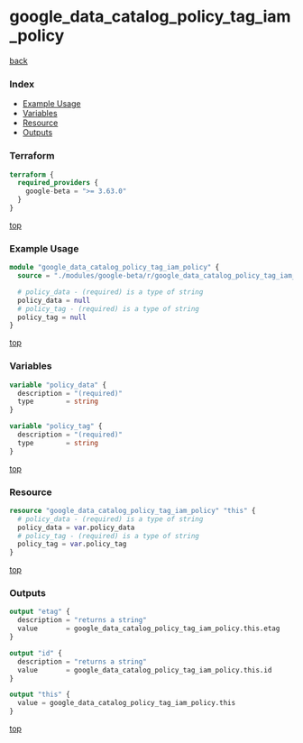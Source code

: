 # google_data_catalog_policy_tag_iam_policy

[back](../google-beta.md)

### Index

- [Example Usage](#example-usage)
- [Variables](#variables)
- [Resource](#resource)
- [Outputs](#outputs)

### Terraform

```terraform
terraform {
  required_providers {
    google-beta = ">= 3.63.0"
  }
}
```

[top](#index)

### Example Usage

```terraform
module "google_data_catalog_policy_tag_iam_policy" {
  source = "./modules/google-beta/r/google_data_catalog_policy_tag_iam_policy"

  # policy_data - (required) is a type of string
  policy_data = null
  # policy_tag - (required) is a type of string
  policy_tag = null
}
```

[top](#index)

### Variables

```terraform
variable "policy_data" {
  description = "(required)"
  type        = string
}

variable "policy_tag" {
  description = "(required)"
  type        = string
}
```

[top](#index)

### Resource

```terraform
resource "google_data_catalog_policy_tag_iam_policy" "this" {
  # policy_data - (required) is a type of string
  policy_data = var.policy_data
  # policy_tag - (required) is a type of string
  policy_tag = var.policy_tag
}
```

[top](#index)

### Outputs

```terraform
output "etag" {
  description = "returns a string"
  value       = google_data_catalog_policy_tag_iam_policy.this.etag
}

output "id" {
  description = "returns a string"
  value       = google_data_catalog_policy_tag_iam_policy.this.id
}

output "this" {
  value = google_data_catalog_policy_tag_iam_policy.this
}
```

[top](#index)